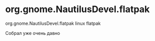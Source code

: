 # org.gnome.NautilusDevel.flatpak
org.gnome.NautilusDevel.flatpak linux flatpak

Собрал уже очень давно
